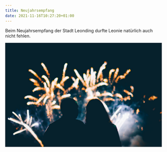 ```yaml
---
title: Neujahrsempfang
date: 2021-11-16T10:27:20+01:00
---
```


Beim Neujahrsempfang der Stadt Leonding durfte Leonie natürlich auch nicht fehlen.

![Neujahsempfang](../../images/neujahrsempfang.jpg)

